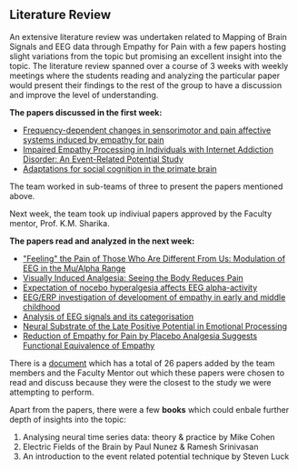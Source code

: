 ## Literature Review

An extensive literature review was undertaken related to Mapping of Brain Signals and EEG data through Empathy for Pain with a few papers hosting slight variations from the topic but promising an excellent insight into the topic. The literature review spanned over a course of 3 weeks with weekly meetings where the students reading and analyzing the particular paper would present their findings to the rest of the group to have a discussion and improve the level of understanding.

**The papers discussed in the first week:**
* [Frequency-dependent changes in sensorimotor and pain affective systems induced by empathy for pain](https://www.researchgate.net/publication/317255692_Frequency-dependent_changes_in_sensorimotor_and_pain_affective_systems_induced_by_empathy_for_pain)
* [Impaired Empathy Processing in Individuals with Internet Addiction Disorder: An Event-Related Potential Study](https://www.researchgate.net/publication/320297873_Impaired_Empathy_Processing_in_Individuals_with_Internet_Addiction_Disorder_An_Event-Related_Potential_Study)
* [Adaptations for social cognition in the primate brain](https://www.researchgate.net/publication/290455080_Adaptations_for_social_cognition_in_the_primate_brain)

The team worked in sub-teams of three to present the papers mentioned above.

Next week, the team took up indiviual papers approved by the Faculty mentor, Prof. K.M. Sharika.

**The papers read and analyzed in the next week:**
* ["Feeling" the Pain of Those Who Are Different From Us: Modulation of EEG in the Mu/Alpha Range](https://pubmed.ncbi.nlm.nih.gov/21098810/)
* [Visually Induced Analgesia: Seeing the Body Reduces Pain](https://www.jneurosci.org/content/jneuro/29/39/12125.full.pdf)
* [Expectation of nocebo hyperalgesia affects EEG alpha-activity](https://www.sciencedirect.com/science/article/abs/pii/S0167876016306845)
* [EEG/ERP investigation of development of empathy in early and middle childhood](https://www.sciencedirect.com/science/article/pii/S1878929314000632)
* [Analysis of EEG signals and its categorisation](https://www.sciencedirect.com/science/article/pii/S1877705812022114)
* [Neural Substrate of the Late Positive Potential in Emotional Processing](https://www.jneurosci.org/content/jneuro/32/42/14563.full.pdf)
* [Reduction of Empathy for Pain by Placebo Analgesia Suggests Functional Equivalence of Empathy](https://www.jneurosci.org/content/jneuro/35/23/8938.full.pdf)

There is a [document](https://docs.google.com/document/d/1zqA7_O772D06AgPgVY6tMgUacFx27Q-wrb0ONXIboVo/edit?usp=sharing) which has a total of 26 papers added by the team members and the Faculty Mentor out which these papers were chosen to read and discuss because they were the closest to the study we were attempting to perform.

Apart from the papers, there were a few **books** which could enbale further depth of insights into the topic:
1. Analysing neural time series data: theory & practice by Mike Cohen
2. Electric Fields of the Brain by Paul Nunez & Ramesh Srinivasan
3. An introduction to the event related potential technique by Steven Luck
